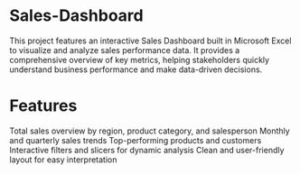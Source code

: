# Sales-Dashboard
This project features an interactive Sales Dashboard built in Microsoft Excel to visualize and analyze sales performance data. It provides a comprehensive overview of key metrics, helping stakeholders quickly understand business performance and make data-driven decisions.

# Features
Total sales overview by region, product category, and salesperson
Monthly and quarterly sales trends
Top-performing products and customers
Interactive filters and slicers for dynamic analysis
Clean and user-friendly layout for easy interpretation
